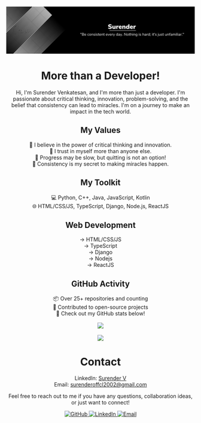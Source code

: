 ![Banner](https://raw.githubusercontent.com/Edmonstone/Edmonstone/main/Banner.png)

<h1 align="center">More than a Developer!</h1>

<p align="center">
  Hi, I'm Surender Venkatesan, and I'm more than just a developer. I'm passionate about critical thinking, innovation, problem-solving, and the belief that consistency can lead to miracles. I'm on a journey to make an impact in the tech world.
</p>


<h2 align="center">My Values</h2>
<p align="center">
  🧠 I believe in the power of critical thinking and innovation.<br>
  🌟 I trust in myself more than anyone else.<br>
  🐢 Progress may be slow, but quitting is not an option!<br>
  🌈 Consistency is my secret to making miracles happen.
</p>

<h2 align="center">My Toolkit</h2>
<p align="center">
  💻 Python, C++, Java, JavaScript, Kotlin<br>
  🌐 HTML/CSS/JS, TypeScript, Django, Node.js, ReactJS
</p>


<h2 align="center">Web Development</h2>
<p align="center">
  -> HTML/CSS/JS<br>
  -> TypeScript<br>
  -> Django<br>
  -> Nodejs<br>
  -> ReactJS
</p>

<h2 align="center">GitHub Activity</h2>
<p align="center">
  📦 Over 25+ repositories and counting<br>
  🚀 Contributed to open-source projects<br>
  🌟 Check out my GitHub stats below!
</p>

<p align="center">
  <img align="center" src="https://github-readme-stats.vercel.app/api?username=Edmonstone&show_icons=true&theme=chartreuse-dark"/>
</p>


<p align="center">
  <img align="center" src="https://github-readme-streak-stats.herokuapp.com/?user=Edmonstone&theme=chartreuse-dark"/>
</p>

<h1 align="center">Contact</h1>
<p align="center">
    LinkedIn: <a href="https://www.linkedin.com/in/surender-venkatesan-72aa17205/">Surender V</a><br>
    Email: <a href="mailto:surenderoffcl2002@gmail.com">surenderoffcl2002@gmail.com</a>
</p>

<p align="center">Feel free to reach out to me if you have any questions, collaboration ideas, or just want to connect!</p>


<div align="center">
    <a href="https://github.com/Edmonstone">
        <img src="https://img.shields.io/badge/-GitHub-181717?style=flat-square&logo=github" alt="GitHub" />
    </a>
    <a href="https://www.linkedin.com/in/surender-venkatesan-72aa17205/">
        <img src="https://img.shields.io/badge/-LinkedIn-0A66C2?style=flat-square&logo=linkedin" alt="LinkedIn" />
    </a>
    <a href="mailto:surenderoffcl2002@gmail.com">
        <img src="https://img.shields.io/badge/-Email-D14836?style=flat-square&logo=gmail&logoColor=white" alt="Email" />
    </a>
</div>
